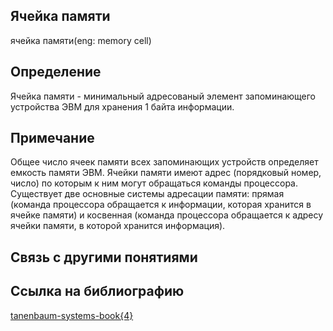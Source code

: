 ## Ячейка памяти
ячейка памяти(eng: memory cell) 

## Определение
Ячейка памяти - минимальный адресованый элемент запоминающего устройства ЭВМ для хранения 1 байта информации. 
## Примечание
Общее число ячеек памяти всех запоминающих устройств определяет емкость памяти ЭВМ.
Ячейки памяти имеют адрес (порядковый номер, число) по которым к ним могут обращаться команды процессора. Существует две основные системы адресации памяти: прямая (команда процессора обращается к информации, которая хранится в ячейке памяти) и косвенная (команда процессора обращается к адресу ячейки памяти, в которой хранится информация).

## Связь с другими понятиями


## Cсылка на библиографию
[tanenbaum-systems-book{4}](https://github.com/vernikkkkkkkkkkkkkkkkkkk/concept_new/blob/main/bibliography/tanenbaum-systems-book%7B4%7D.md)



